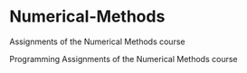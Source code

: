 # Numerical-Methods
Assignments of the Numerical Methods course

Programming Assignments of the Numerical Methods course

